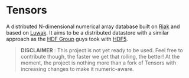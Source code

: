 # Tensors

A distributed N-dimensional numerical array database built on [Riak][1] and based on [Luwak][2]. It aims to be a distributed datastore with a similar approach as the [HDF Group][3] guys took with [HDF5][4].

> **DISCLAIMER** : This project is not yet ready to be used. Feel free to contribute though, the faster we get that rolling, the better! At the moment, the project is nothing more than a fork of Tensors with increasing changes to make it numeric-aware.

[1]: http://www.github.com/basho/riak
[2]: http://www.github.com/basho/luwak
[3]: http://www.hdfgroup.org/
[4]: http://www.hdfgroup.org/HDF5/
